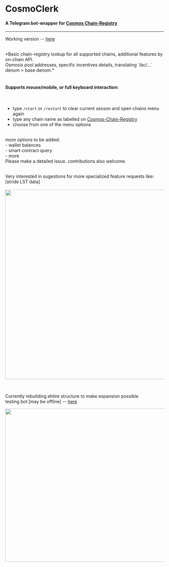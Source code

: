 # CosmoClerk
#### A Telegram bot-wrapper for [Cosmos Chain-Registry](https://github.com/cosmos/chain-registry)

***

Working version -- [here](https://t.me/Cosmos_Directory_bot)

<br>
*Basic chain-registry lookup for all supported chains, additional features by on-chain API.<br>
Osmosis pool addresses, specific incentives details, translating `ibc/...` denom > base denom.*
<br><br>

#### Supports mouse/mobile, or full keyboard interaction:
<br>

- type `/start` or `/restart` to clear current sesson and open chains menu again <br>
- type any chain name as labelled on [Cosmos-Chain-Registry](https://github.com/cosmos/chain-registry) <br>
- choose from one of the menu options<br>
<br>
more options to be added:<br>
- wallet balances<br>
- smart contract query<br>
- more<br>
Please make a detailed issue. contributions also welcome.
<br><br>

Very interested in sugestions for more specialized feature requests like:<br>
[stride LST data] <br>
<br>
<img src="https://github.com/Cordtus/cosmoclerk/assets/96965330/e66b2804-8e8f-4b28-9edc-a90b6f6d11b6" width="600" height="600">

<br>

Currently rebuilding ehtire structure to make expansion possible<br>
testing bot [may be offline] -- [here](https://t.me/cac_devbot) <br>

<img src="https://github.com/Cordtus/cosmoclerk/assets/96965330/fe0757f0-d98b-43ee-bdcd-4574941858eb" width="600" height="485">